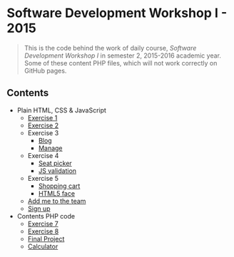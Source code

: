 # Software Development Workshop I - 2015
> This is the code behind the work of daily course, *Software Development Workshop I* in semester 2, 2015-2016 academic year.
> Some of these content PHP files, which will not work correctly on GitHub pages.
## Contents
* Plain HTML, CSS & JavaScript
    * [Exercise 1](exercise1)
    * [Exercise 2](exercise2)
    * Exercise 3
        * [Blog](exercise3/blog.html)
        * [Manage](exercise3/manage.html)
    * Exercise 4
        * [Seat picker](exercise4/seat_pick.html)
        * [JS validation](exercise4/validation.html)
    * Exercise 5
        * [Shopping cart](exercise5/mycart.html)
        * [HTML5 face](exercise5/myface.html)
    * [Add me to the team](add-to-team)
    * [Sign up](signup)
* Contents PHP code
    * [Exercise 7](php/exercise7)
    * [Exercise 8](php/exercise8)
    * [Final Project](php/project)
    * [Calculator](php/calc.php)